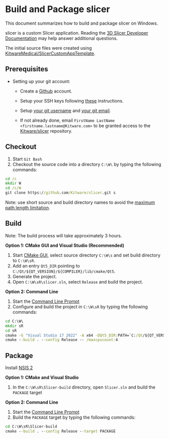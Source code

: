Build and Package slicer
==============================

This document summarizes how to build and package slicer on Windows.

slicer is a custom Slicer application. Reading the [3D Slicer Developer Documentation](https://slicer.readthedocs.io/en/latest/developer_guide/index.html) may help answer additional questions.

The initial source files were created using [KitwareMedical/SlicerCustomAppTemplate](https://github.com/KitwareMedical/SlicerCustomAppTemplate).

Prerequisites
-------------

* Setting up your git account:

    * Create a [Github](https://github.com) account.

    * Setup your SSH keys following [these](https://help.github.com/articles/generating-ssh-keys) instructions.

    * Setup [your git username](https://help.github.com/articles/setting-your-username-in-git) and [your git email](https://help.github.com/articles/setting-your-email-in-git).

    * If not already done, email `FirstName LastName <firstname.lastname@Kitware.com>` to be granted access to
    the [Kitware/slicer](https://github.com/Kitware/slicer) repository.

Checkout
--------

1. Start `Git Bash`
2. Checkout the source code into a directory `C:\W\` by typing the following commands:

```bat
cd /c
mkdir W
cd /c/W
git clone https://github.com/Kitware/slicer.git s
```

Note: use short source and build directory names to avoid the [maximum path length limitation](https://learn.microsoft.com/en-us/windows/win32/fileio/naming-a-file#maximum-path-length-limitation).

Build
-----
Note: The build process will take approximately 3 hours.

<b>Option 1: CMake GUI and Visual Studio (Recommended)</b>

1. Start [CMake GUI](https://cmake.org/runningcmake/), select source directory `C:\W\s` and set build directory to `C:\W\sR`.
2. Add an entry `Qt5_DIR` pointing to `C:/Qt/${QT_VERSION}/${COMPILER}/lib/cmake/Qt5`.
2. Generate the project.
3. Open `C:\W\sR\slicer.sln`, select `Release` and build the project.

<b>Option 2: Command Line</b>

1. Start the [Command Line Prompt](http://windows.microsoft.com/en-us/windows/command-prompt-faq)
2. Configure and build the project in `C:\W\sR` by typing the following commands:

```bat
cd C:\W\
mkdir sR
cd sR
cmake -G "Visual Studio 17 2022" -A x64 -DQt5_DIR:PATH=`C:/Qt/${QT_VERSION}/${COMPILER}/lib/cmake/Qt5 ..\s
cmake --build . --config Release -- /maxcpucount:4
```

Package
-------

Install [NSIS 2](http://sourceforge.net/projects/nsis/files/)

<b>Option 1: CMake and Visual Studio</b>

1. In the `C:\W\sR\Slicer-build` directory, open `Slicer.sln` and build the `PACKAGE` target

<b>Option 2: Command Line</b>

1. Start the [Command Line Prompt](http://windows.microsoft.com/en-us/windows/command-prompt-faq)
2. Build the `PACKAGE` target by typing the following commands:

```bat
cd C:\W\sR\Slicer-build
cmake --build . --config Release --target PACKAGE
```

